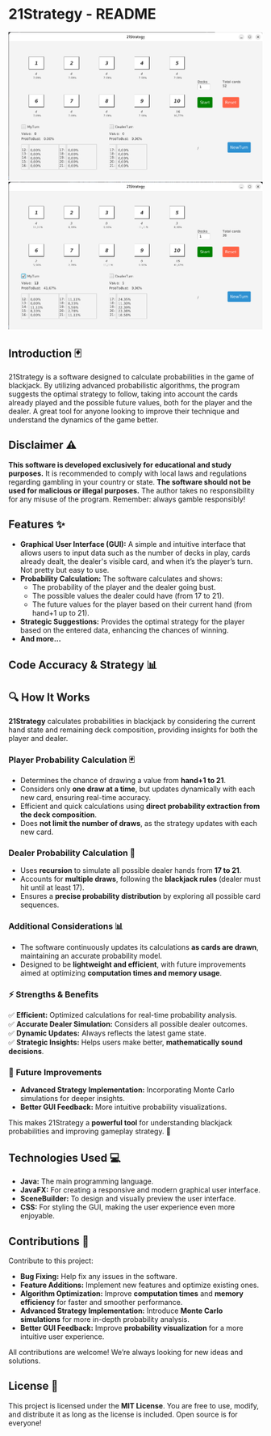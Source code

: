 # 21Strategy - README

![img_5.png](img_5.png)
![img_4.png](img_4.png)

## Introduction 🃏
21Strategy is a software designed to calculate probabilities in the game of blackjack. By utilizing advanced probabilistic algorithms, the program suggests the optimal strategy to follow, taking into account the cards already played and the possible future values, both for the player and the dealer. A great tool for anyone looking to improve their technique and understand the dynamics of the game better.

## Disclaimer ⚠️
**This software is developed exclusively for educational and study purposes.** It is recommended to comply with local laws and regulations regarding gambling in your country or state. **The software should not be used for malicious or illegal purposes.** The author takes no responsibility for any misuse of the program. Remember: always gamble responsibly!

## Features ✨
- **Graphical User Interface (GUI):** A simple and intuitive interface that allows users to input data such as the number of decks in play, cards already dealt, the dealer's visible card, and when it’s the player’s turn. Not pretty but easy to use.
- **Probability Calculation:** The software calculates and shows:
    - The probability of the player and the dealer going bust.
    - The possible values the dealer could have (from 17 to 21).
    - The future values for the player based on their current hand (from hand+1 up to 21).
- **Strategic Suggestions:** Provides the optimal strategy for the player based on the entered data, enhancing the chances of winning.
- **And more...**

## Code Accuracy & Strategy 📊

## 🔍 How It Works
**21Strategy** calculates probabilities in blackjack by considering the current hand state and remaining deck composition, providing insights for both the player and dealer.

### **Player Probability Calculation** 🃏
- Determines the chance of drawing a value from **hand+1 to 21**.
- Considers only **one draw at a time**, but updates dynamically with each new card, ensuring real-time accuracy.
- Efficient and quick calculations using **direct probability extraction from the deck composition**.
- Does **not limit the number of draws**, as the strategy updates with each new card.

### **Dealer Probability Calculation** 🎲
- Uses **recursion** to simulate all possible dealer hands from **17 to 21**.
- Accounts for **multiple draws**, following the **blackjack rules** (dealer must hit until at least 17).
- Ensures a **precise probability distribution** by exploring all possible card sequences.

### **Additional Considerations** 📊
- The software continuously updates its calculations **as cards are drawn**, maintaining an accurate probability model.
- Designed to be **lightweight and efficient**, with future improvements aimed at optimizing **computation times and memory usage**.

### ⚡ **Strengths & Benefits**
✅ **Efficient:** Optimized calculations for real-time probability analysis.  
✅ **Accurate Dealer Simulation:** Considers all possible dealer outcomes.  
✅ **Dynamic Updates:** Always reflects the latest game state.  
✅ **Strategic Insights:** Helps users make better, **mathematically sound decisions**.

### 🔧 **Future Improvements**
- **Advanced Strategy Implementation:** Incorporating Monte Carlo simulations for deeper insights.
- **Better GUI Feedback:** More intuitive probability visualizations.

This makes 21Strategy a **powerful tool** for understanding blackjack probabilities and improving gameplay strategy. 🚀

## Technologies Used 💻
- **Java:** The main programming language.
- **JavaFX:** For creating a responsive and modern graphical user interface.
- **SceneBuilder:** To design and visually preview the user interface.
- **CSS:** For styling the GUI, making the user experience even more enjoyable.

## Contributions 🤝
Contribute to this project:
- **Bug Fixing:** Help fix any issues in the software.
- **Feature Additions:** Implement new features and optimize existing ones.
- **Algorithm Optimization:** Improve **computation times** and **memory efficiency** for faster and smoother performance.
- **Advanced Strategy Implementation:** Introduce **Monte Carlo simulations** for more in-depth probability analysis.
- **Better GUI Feedback:** Improve **probability visualization** for a more intuitive user experience.

All contributions are welcome! We’re always looking for new ideas and solutions. 
## License 📜
This project is licensed under the **MIT License**. You are free to use, modify, and distribute it as long as the license is included. Open source is for everyone! 

